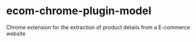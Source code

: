 # ecom-chrome-plugin-model
 Chrome extension for the extraction of product details from a E-commerce website
